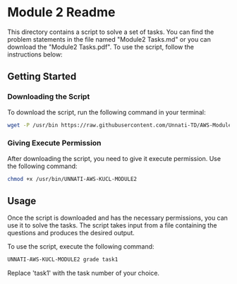 # Module 2 Readme

This directory contains a script to solve a set of tasks. You can find the problem statements in the file named "Module2 Tasks.md" or you can download the "Module2 Tasks.pdf". To use the script, follow the instructions below:

## Getting Started

### Downloading the Script

To download the script, run the following command in your terminal:

```bash
wget -P /usr/bin https://raw.githubusercontent.com/Unnati-TD/AWS-Modules/main/Module2/UNNATI-AWS-KUCL-MODULE2
```

### Giving Execute Permission

After downloading the script, you need to give it execute permission. Use the following command:

```bash
chmod +x /usr/bin/UNNATI-AWS-KUCL-MODULE2
```

## Usage

Once the script is downloaded and has the necessary permissions, you can use it to solve the tasks. The script takes input from a file containing the questions and produces the desired output.

To use the script, execute the following command:

```bash
UNNATI-AWS-KUCL-MODULE2 grade task1
```

Replace 'task1' with the task number of your choice.
